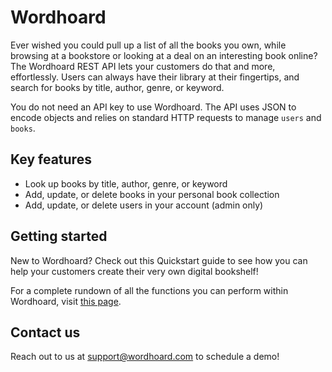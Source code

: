 
# Wordhoard

Ever wished you could pull up a list of all the books you own, while browsing at a bookstore or looking at a deal on an interesting book online? The Wordhoard REST API lets your customers do that and more, effortlessly. Users can always have their library at their fingertips, and search for books by title, author, genre, or keyword.

You do not need an API key to use Wordhoard. The API uses JSON to encode objects and relies on standard HTTP requests to manage `users` and `books`.

## Key features

* Look up books by title, author, genre, or keyword
* Add, update, or delete books in your personal book collection
* Add, update, or delete users in your account (admin only)

## Getting started

New to Wordhoard? Check out this Quickstart guide to see how you can help your customers create their very own digital bookshelf!

For a complete rundown of all the functions you can perform within Wordhoard, visit [this page](docs/index.md).

## Contact us

Reach out to us at [support@wordhoard.com](mailto:support@wordhoard.com) to schedule a demo!
